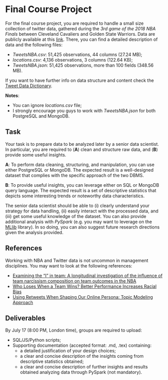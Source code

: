 # Final Course Project

For the final course project, you are required to handle a small size
collection of twitter data, gathered during the _3rd game of the 2018 NBA Finals_
between Cleveland Cavaliers and Golden State Warriors. Data are publicly
available at this
[link](https://www.kaggle.com/xvivancos/tweets-during-cavaliers-vs-warriors).
There, you can find a detailed description of data and the following files:

* _TweetsNBA.csv_: 51,425 observations, 44 columns (27.24 MB);
* _locations.csv_: 4,136 observations, 3 columns (122.64 KB);
* _TweetsNBA.json_: 51,425 observations, more than 100 fields (348.56 MB).

If you want to have further info on data structure and content check the 
[Tweet Data Dictionary](https://developer.twitter.com/en/docs/tweets/data-dictionary/overview/tweet-object).

**Notes**: 
* You can ignore _locations.csv_ file;
* I strongly encourage you guys to work with _TweetsNBA.json_ for both PostgreSQL and MongoDB.

## Task

Your task is to prepare data to be analyzed later by a senior data
scientist. In particular, you are required to (**A**) clean and structure raw
data, and (**B**) provide some useful insights. 

**A**: To perform data cleaning, structuring, and manipulation, you can use either
PostgreSQL or MongoDB. The expected result is a well-designed dataset that
complies with the specific approach of the two DBMS.

**B**: To provide useful insights, you can leverage either on SQL or MongoDB
query language. The expected result is a set of descriptive
statistics that depicts some interesting trends or noteworthy data characteristics.

The senior data scientist should be able to (i) clearly understand your strategy
for data handling, (ii) easily interact with the processed data, and (iii) get
some useful knowledge of the dataset. You can also provide additional analysis
with _PySpark_ (e.g. you may want to leverage on the
[MLlib](https://spark.apache.org/docs/latest/api/python/pyspark.mllib.html)
library). In so doing, you can also suggest future research directions
given the analysis provided.

## References

Working with NBA and Twitter data is not uncommon in management disciplines. You
may want to look at the following references:

* [Examining the “I” in team: A longitudinal investigation of the influence of 
  team narcissism composition on team outcomes in the NBA](https://journals.aom.org/doi/abs/10.5465/amj.2017.0218)
* [Who Loses When a Team Wins? Better Performance Increases Racial Bias](https://pubsonline.informs.org/doi/10.1287/orsc.2018.1232)
* [Using Retweets When Shaping Our Online Persona: Topic Modeling Approach](https://misq.org/using-retweets-when-shaping-our-online-persona-topic-modeling-approach.html)

## Deliverables

By July 17 (8:00 PM, London time), groups are required to upload:

* SQL/JS/Python scripts;
* Supporting documentation (accepted format: .md, .tex) containing:
  * a detailed justification of your design choices;
  * a clear and concise description of the insights coming from descriptive
      statistics obtained;
  * a clear and concise description of further insights and results obtained 
      analyzing data through PySpark (not mandatory). 
